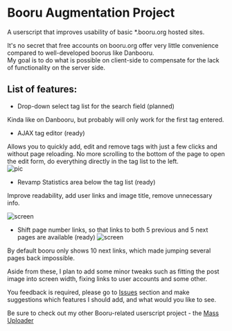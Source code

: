 # Booru Augmentation Project
A userscript that improves usability of basic *.booru.org hosted sites.

It's no secret that free accounts on booru.org offer very little convenience compared to well-developed boorus like Danbooru.  
  My goal is to do what is possible on client-side to compensate for the lack of functionality on the server side.
  
## List of features:

* Drop-down select tag list for the search field (planned)

Kinda like on Danbooru, but probably will only work for the first tag entered. 

* AJAX tag editor (ready)

Allows you to quickly add, edit and remove tags with just a few clicks and without page reloading. No more scrolling to the bottom of the page to open the edit form, do everything directly in the tag list to the left.  
  ![pic](http://puu.sh/lwWff/d89ecf28d3.png)
  
* Revamp Statistics area below the tag list (ready)

Improve readability, add user links and image title, remove unnecessary info.
  
![screen](http://puu.sh/lyCVk/363400f0e5.png)

* Shift page number links, so that links to both 5 previous and 5 next pages are available (ready)
  ![screen](http://puu.sh/lC2cz/0a406af9a0.png)

By default booru only shows 10 next links, which made jumping several pages back impossible.

Aside from these, I plan to add some minor tweaks such as fitting the post image into screen width, fixing links to user accounts and some other.

You feedback is required, please go to [Issues](https://github.com/Seedmanc/Booru-Augmentation-Project/issues) section and make suggestions which features I should add, and what would you like to see.

Be sure to check out my other Booru-related userscript project - the [Mass Uploader](https://github.com/Seedmanc/Booru-mass-uploader)
